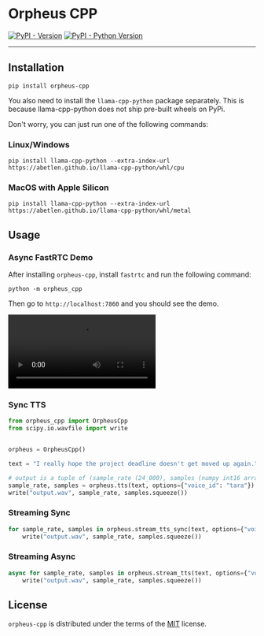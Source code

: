 # Orpheus CPP

[![PyPI - Version](https://img.shields.io/pypi/v/orpheus-cpp.svg)](https://pypi.org/project/orpheus-cpp)
[![PyPI - Python Version](https://img.shields.io/pypi/pyversions/orpheus-cpp.svg)](https://pypi.org/project/orpheus-cpp)

-----

## Installation

```console
pip install orpheus-cpp
```

You also need to install the `llama-cpp-python` package separately. This is because llama-cpp-python does not ship pre-built wheels on PyPi.

Don't worry, you can just run one of the following commands:

### Linux/Windows
```console
pip install llama-cpp-python --extra-index-url https://abetlen.github.io/llama-cpp-python/whl/cpu
```

### MacOS with Apple Silicon
```console
pip install llama-cpp-python --extra-index-url https://abetlen.github.io/llama-cpp-python/whl/metal
```

## Usage

### Async FastRTC Demo

After installing `orpheus-cpp`, install `fastrtc` and run the following command:

```console
python -m orpheus_cpp
```

Then go to `http://localhost:7860` and you should see the demo.

<video src="https://github.com/user-attachments/assets/54dfffc9-1981-4d12-b4d1-eb68ab27e5ad" controls style="text-align: center">></video>

### Sync TTS
```python
from orpheus_cpp import OrpheusCpp
from scipy.io.wavfile import write


orpheus = OrpheusCpp()

text = "I really hope the project deadline doesn't get moved up again."

# output is a tuple of (sample_rate (24_000), samples (numpy int16 array))
sample_rate, samples = orpheus.tts(text, options={"voice_id": "tara"})
write("output.wav", sample_rate, samples.squeeze())
```

### Streaming Sync

```python
for sample_rate, samples in orpheus.stream_tts_sync(text, options={"voice_id": "tara"}):
    write("output.wav", sample_rate, samples.squeeze())
``` 

### Streaming Async

```python
async for sample_rate, samples in orpheus.stream_tts(text, options={"voice_id": "tara"}):
    write("output.wav", sample_rate, samples.squeeze())
``` 

## License

`orpheus-cpp` is distributed under the terms of the [MIT](https://spdx.org/licenses/MIT.html) license.

